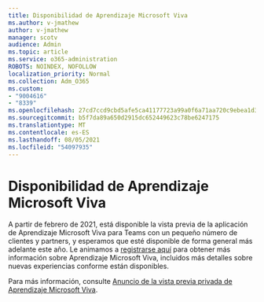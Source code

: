 ```yaml
---
title: Disponibilidad de Aprendizaje Microsoft Viva
ms.author: v-jmathew
author: v-jmathew
manager: scotv
audience: Admin
ms.topic: article
ms.service: o365-administration
ROBOTS: NOINDEX, NOFOLLOW
localization_priority: Normal
ms.collection: Adm_O365
ms.custom:
- "9004616"
- "8339"
ms.openlocfilehash: 27cd7ccd9cbd5afe5ca41177723a99a0f6a71aa720c9ebea1d3889bcbb140d20
ms.sourcegitcommit: b5f7da89a650d2915dc652449623c78be6247175
ms.translationtype: MT
ms.contentlocale: es-ES
ms.lasthandoff: 08/05/2021
ms.locfileid: "54097935"
---
```

# <a name="microsoft-viva-learning-availability"></a>Disponibilidad de Aprendizaje Microsoft Viva

A partir de febrero de 2021, está disponible la vista previa de la aplicación de Aprendizaje Microsoft Viva para Teams con un pequeño número de clientes y partners, y esperamos que esté disponible de forma general más adelante este año. Le animamos a [registrarse aquí](https://aka.ms/VivaLearningSignup) para obtener más información sobre Aprendizaje Microsoft Viva, incluidos más detalles sobre nuevas experiencias conforme están disponibles.

Para más información, consulte [Anuncio de la vista previa privada de Aprendizaje Microsoft Viva](https://techcommunity.microsoft.com/t5/microsoft-viva-blog/announcing-microsoft-viva-learning-private-preview/ba-p/2107023).
